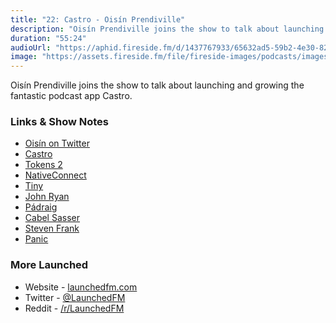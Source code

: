 ```yaml
---
title: "22: Castro - Oisín Prendiville"
description: "Oisín Prendiville joins the show to talk about launching and growing the fantastic podcast app Castro."
duration: "55:24"
audioUrl: "https://aphid.fireside.fm/d/1437767933/65632ad5-59b2-4e30-82d1-13845dce07dd/9e53bd03-0424-49e4-b738-2aaf58f31d30.mp3"
image: "https://assets.fireside.fm/file/fireside-images/podcasts/images/6/65632ad5-59b2-4e30-82d1-13845dce07dd/episodes/9/9e53bd03-0424-49e4-b738-2aaf58f31d30/cover.jpg"
---
```


<p>Oisín Prendiville joins the show to talk about launching and growing the fantastic podcast app Castro.</p>

<h3>Links &amp; Show Notes</h3>

<ul>
<li><a href="https://twitter.com/prendio2" rel="nofollow">Oisín on Twitter</a></li>
<li><a href="https://castro.fm" rel="nofollow">Castro</a></li>
<li><a href="https://gikken.co/tokens/" rel="nofollow">Tokens 2</a></li>
<li><a href="https://nativeconnect.app" rel="nofollow">NativeConnect</a></li>
<li><a href="https://www.tinycapital.com" rel="nofollow">Tiny</a></li>
<li><a href="https://twitter.com/johndryan" rel="nofollow">John Ryan</a></li>
<li><a href="https://twitter.com/padraig" rel="nofollow">Pádraig</a></li>
<li><a href="https://twitter.com/cabel" rel="nofollow">Cabel Sasser</a></li>
<li><a href="https://stevenf.com" rel="nofollow">Steven Frank</a></li>
<li><a href="https://panic.com" rel="nofollow">Panic</a></li>
</ul>

<h3>More Launched</h3>

<ul>
<li>Website - <a href="https://launchedfm.com" rel="nofollow">launchedfm.com</a></li>
<li>Twitter - <a href="https://twitter.com/launchedfm" rel="nofollow">@LaunchedFM</a></li>
<li>Reddit - <a href="https://www.reddit.com/r/LaunchedFM/" rel="nofollow">/r/LaunchedFM</a></li>
</ul>
